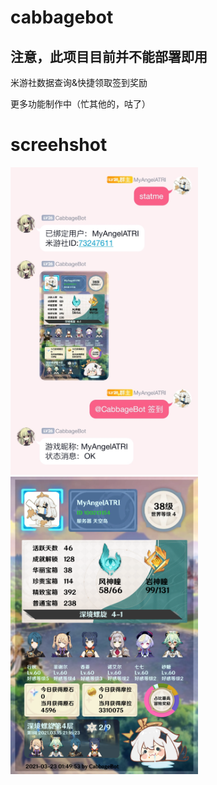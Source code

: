 # cabbagebot

## 注意，此项目目前并不能部署即用

米游社数据查询&快捷领取签到奖励

更多功能制作中（忙其他的，咕了）

 

# screehshot
<img  src="https://raw.githubusercontent.com/SummonSteve/cabbagebot/main/readme/test.jpg"  width="300">
<img  src="https://raw.githubusercontent.com/SummonSteve/cabbagebot/main/readme/test.png"  width="300">
